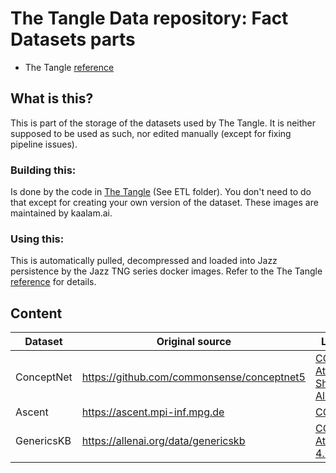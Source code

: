 # The Tangle Data repository: Fact Datasets parts

 * The Tangle [reference](https://kaalam.github.io/jazz_reference/reference_docker_tangle_server.html)


## What is this?

This is part of the storage of the datasets used by The Tangle. It is neither supposed to be used as such, nor edited manually (except
for fixing pipeline issues).


### Building this:

Is done by the code in [The Tangle](https://github.com/kaalam/thetangle) (See ETL folder). You don't need to do that except for creating
your own version of the dataset. These images are maintained by kaalam.ai.


### Using this:

This is automatically pulled, decompressed and loaded into Jazz persistence by the Jazz TNG series docker images. Refer to the
The Tangle [reference](https://kaalam.github.io/jazz_reference/reference_docker_tangle_server.html) for details.

## Content

| Dataset    | Original source                            | License |
| ---------- | ------------------------------------------ | ------------- |
| ConceptNet | https://github.com/commonsense/conceptnet5 | [CC Attribution Share-Alike 4.0](LICENSE_ConceptNet.md)   |
| Ascent     | https://ascent.mpi-inf.mpg.de              | [CC BY 4.0](https://creativecommons.org/licenses/by/4.0/) |
| GenericsKB | https://allenai.org/data/genericskb        | [CC Attribution 4.0](LICENSE_GenericsKB.md)   |
